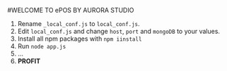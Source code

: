 #WELCOME TO ePOS BY AURORA STUDIO

1. Rename `_local_conf.js` to `local_conf.js`.
2. Edit `local_conf.js` and change `host`, `port` and `mongoDB` to your values.
3. Install all npm packages with `npm iinstall`
4. Run `node app.js`
5. ...
6. **PROFIT**
